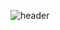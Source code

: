 ![header](https://capsule-render.vercel.app/api?type=cylinder&color=auto&height=300&section=header&text=Hyunsang_Github%20render&fontSize=90)
